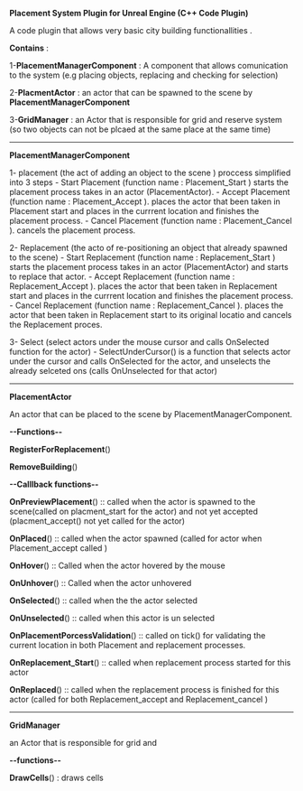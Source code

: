 **Placement System Plugin for Unreal Engine (C++ Code Plugin)**

A code plugin that allows very basic city building  functionallities .

**Contains** :

1-**PlacementManagerComponent** : A component that allows comunication to the system (e.g placing objects, replacing and checking for selection)

2-**PlacmentActor** : an actor that can be spawned to the scene by **PlacementManagerComponent**  

3-**GridManager** : an Actor that is responsible for grid and reserve system (so two objects can not be plcaed at the same place at the same time)


--------------------------------------------------------------
**PlacementManagerComponent**

1- placement (the act of adding an object to the scene ) proccess simplified into 3 steps
    - Start Placement  (function name : Placement_Start )
        starts the placement process takes in an actor (PlacementActor).
    - Accept Placement (function name : Placement_Accept ).
        places the actor that been taken in Placement start and places in the currrent location and finishes the placement process. 
    - Cancel Placement (function name : Placement_Cancel ).
        cancels the placement process.

2- Replacement (the acto of re-positioning an object that already spawned to the scene)
    - Start Replacement  (function name : Replacement_Start )
        starts the placement process takes in an actor (PlacementActor) and starts to replace that actor.
    - Accept Replacement (function name : Replacement_Accept ).
        places the actor that been taken in Replacement start and places in the currrent location and finishes the placement process. 
    - Cancel Replacement (function name : Replacement_Cancel ).
        places the actor that been taken in Replacement start to its original locatio and cancels the Replacement proces.

3- Select (select actors under the mouse cursor and calls OnSelected function for the actor)
    - SelectUnderCursor() is a function that selects actor under the cursor and calls OnSelected for the actor, and unselects the already selceted ons (calls OnUnselected for that actor) 


-------------------------------------------------------
**PlacementActor**

An actor that can be placed to the scene by PlacementManagerComponent.

**--Functions--**

**RegisterForReplacement**()

**RemoveBuilding**()


****--Calllback functions--****

**OnPreviewPlacement**()           :: called when the actor is spawned to the scene(called on placment_start for the actor) and not yet accepted (placment_accept() not yet called for the actor)

**OnPlaced**()                     :: called when the actor spawned (called for actor when Placement_accept called )

**OnHover**()                      :: Called when the actor hovered by the mouse

**OnUnhover**()                    :: Called when the actor unhovered

**OnSelected**()                   :: called when the the actor selected 

**OnUnselected**()                 :: called when this actor is un selected 

**OnPlacementPorcessValidation**() :: called on tick() for validating the current location in both Placement and replacement processes.

**OnReplacement_Start**()          :: called when replacement process started for this actor 

**OnReplaced**()                   :: called when the replacement process is finished for this actor (called for both Replacement_accept and Replacement_cancel )


-----------------------------------------------
**GridManager**

an Actor that is responsible for grid and 


**--functions--**

**DrawCells**() : draws cells 
